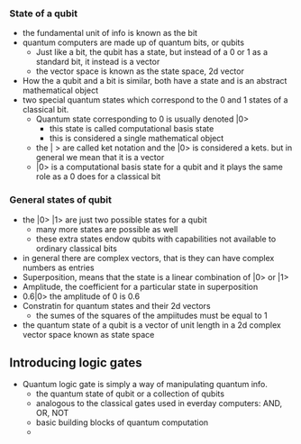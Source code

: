 ### State of a qubit
- the fundamental unit of info is known as the bit
- quantum computers are made up of quantum bits, or qubits
	- Just like a bit, the qubit has a state, but instead of a 0 or 1 as a standard bit, it instead is a vector
	- the vector space is known as the state space, 2d vector
- How the a qubit and a bit is similar, both have a state and is an abstract mathematical object
- two special quantum states which correspond to the 0 and 1 states of a classical bit.
	- Quantum state corresponding to 0 is usually denoted |0>
		- this state is called computational basis state
		- this is considered a single mathematical object
	- the | > are called ket notation and the |0> is considered a kets. but in general we mean that it is a vector
	- |0> is a computational basis state for a qubit and it plays the same role as a 0 does for a classical bit
### General states of qubit
- the |0> |1> are just two possible states for a qubit
	- many more states are possible as well
	- these extra states endow qubits with capabilities not available to ordinary classical bits
- in general there are complex vectors, that is they can have complex numbers as entries
- Superposition, means that the state is a linear combination of |0> or |1>
- Amplitude, the coefficient for a particular state in superposition
- 0.6|0> the amplitude of 0 is 0.6
- Constratin for quantum states and their 2d vectors
	- the sumes of the squares of the ampiitudes must be equal to 1
- the quantum state of a qubit is a vector of unit length in a 2d complex vector space known as state space

## Introducing logic gates
- Quantum logic gate is simply a way of manipulating quantum info.
	- the quantum state of qubit or a collection of qubits
	- analogous to the classical gates used in everday computers: AND, OR, NOT
	- basic building blocks of quantum computation
	- 
